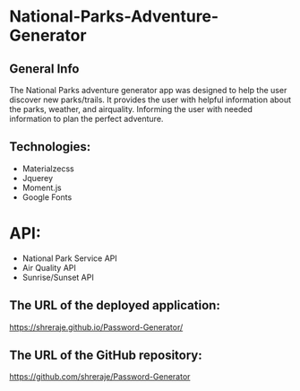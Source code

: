 
# National-Parks-Adventure-Generator


## General Info
The National Parks adventure generator app was designed to help the user discover new parks/trails. It provides the user with helpful information about the parks, weather, and airquality. Informing the user with needed information to plan the perfect adventure.

## Technologies:
- Materialzecss
- Jquerey
- Moment.js
- Google Fonts 
# API:
- National Park Service API
- Air Quality API
- Sunrise/Sunset API

## The URL of the deployed application:
https://shreraje.github.io/Password-Generator/

## The URL of the GitHub repository:
https://github.com/shreraje/Password-Generator
